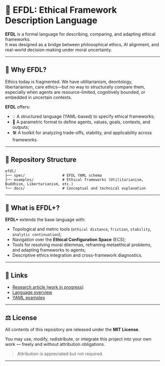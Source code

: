 # 🧭 EFDL: Ethical Framework Description Language

**EFDL** is a formal language for describing, comparing, and adapting ethical frameworks.  
It was designed as a bridge between philosophical ethics, AI alignment, and real-world decision-making under moral uncertainty.

---

## 🧠 Why EFDL?

Ethics today is fragmented. We have utilitarianism, deontology, libertarianism, care ethics—but no way to structurally compare them, especially when agents are resource-limited, cognitively bounded, or embedded in uncertain contexts.

**EFDL** offers:

- 💡 A structured language (YAML-based) to specify ethical frameworks;
- 🔬 A parametric format to define agents, values, goals, contexts, and outputs;
- 🛠 A toolkit for analyzing trade-offs, stability, and applicability across frameworks.

---

## 📂 Repository Structure

```
efdl/
├── spec/                 # EFDL YAML schema
├── examples/             # Ethical frameworks (Utilitarianism, Buddhism, Libertarianism, etc.)
└── docs/                 # Conceptual and technical explanation
```

---

## 📘 What is EFDL+?

**EFDL+** extends the base language with:

- Topological and metric tools (`ethical distance`, `friction`, `stability`, `analytic continuation`);
- Navigation over the **Ethical Configuration Space** (ECS);
- Tools for resolving moral dilemmas, reframing metaethical problems, and adapting frameworks to agents;
- Descriptive ethics integration and cross-framework diagnostics.

---

## 📎 Links

- [Research article (work in progress)](./paper/)
- [Language overview](./docs/efdl_intro.md)
- [YAML examples](./examples/)

---

## ⚖️ License

All contents of this repository are released under the **MIT License**.

You may use, modify, redistribute, or integrate this project into your own work — freely and without attribution obligations.

> Attribution is appreciated but not required.

---

